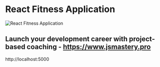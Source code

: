 # React Fitness Application

![React Fitness Application](https://i.ibb.co/Yt9spGc/image.png)

## Launch your development career with project-based coaching - https://www.jsmastery.pro
http://localhost:5000